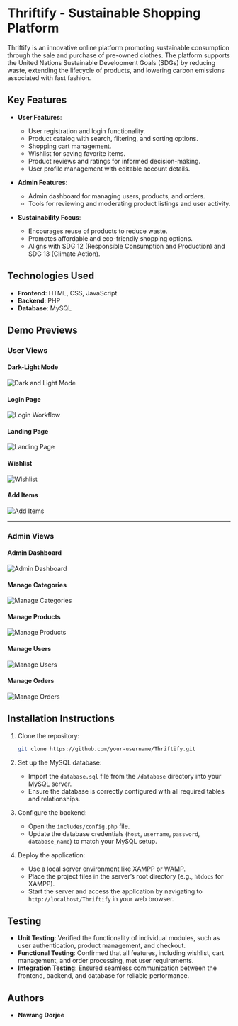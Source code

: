 # Thriftify - Sustainable Shopping Platform

Thriftify is an innovative online platform promoting sustainable consumption through the sale and purchase of pre-owned clothes. The platform supports the United Nations Sustainable Development Goals (SDGs) by reducing waste, extending the lifecycle of products, and lowering carbon emissions associated with fast fashion.

## Key Features
- **User Features**:
  - User registration and login functionality.
  - Product catalog with search, filtering, and sorting options.
  - Shopping cart management.
  - Wishlist for saving favorite items.
  - Product reviews and ratings for informed decision-making.
  - User profile management with editable account details.

- **Admin Features**:
  - Admin dashboard for managing users, products, and orders.
  - Tools for reviewing and moderating product listings and user activity.

- **Sustainability Focus**:
  - Encourages reuse of products to reduce waste.
  - Promotes affordable and eco-friendly shopping options.
  - Aligns with SDG 12 (Responsible Consumption and Production) and SDG 13 (Climate Action).

## Technologies Used
- **Frontend**: HTML, CSS, JavaScript
- **Backend**: PHP
- **Database**: MySQL

## Demo Previews

### User Views

#### Dark-Light Mode
![Dark and Light Mode](assets/images/dark-light-mode.gif)

#### Login Page
![Login Workflow](assets/images/login.gif)

#### Landing Page
![Landing Page](assets/images/Landing.jpg)

#### Wishlist
![Wishlist](assets/images/wishlist.jpg)

#### Add Items
![Add Items](assets/images/add-items.jpg)

---

### Admin Views

#### Admin Dashboard
![Admin Dashboard](assets/images/admin-dashboard.jpg)

#### Manage Categories
![Manage Categories](assets/images/admin-manage-categories.jpg)

#### Manage Products
![Manage Products](assets/images/admin-manage-products.jpg)

#### Manage Users
![Manage Users](assets/images/admin-manage-users.jpg)

#### Manage Orders
![Manage Orders](assets/images/admin-manage-orders.jpg)


## Installation Instructions
1. Clone the repository:
   ```bash
   git clone https://github.com/your-username/Thriftify.git
   
2. Set up the MySQL database:
   - Import the `database.sql` file from the `/database` directory into your MySQL server.
   - Ensure the database is correctly configured with all required tables and relationships.

3. Configure the backend:
   - Open the `includes/config.php` file.
   - Update the database credentials (`host`, `username`, `password`, `database_name`) to match your MySQL setup.

4. Deploy the application:
   - Use a local server environment like XAMPP or WAMP.
   - Place the project files in the server’s root directory (e.g., `htdocs` for XAMPP).
   - Start the server and access the application by navigating to `http://localhost/Thriftify` in your web browser.

## Testing
- **Unit Testing**: Verified the functionality of individual modules, such as user authentication, product management, and checkout.
- **Functional Testing**: Confirmed that all features, including wishlist, cart management, and order processing, met user requirements.
- **Integration Testing**: Ensured seamless communication between the frontend, backend, and database for reliable performance.

## Authors
- **Nawang Dorjee**
